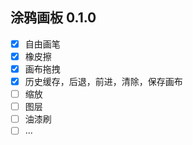 ## 涂鸦画板 0.1.0
- [x] 自由画笔
- [x] 橡皮擦
- [x] 画布拖拽
- [x] 历史缓存，后退，前进，清除，保存画布
- [ ] 缩放
- [ ] 图层
- [ ] 油漆刷
- [ ] ...